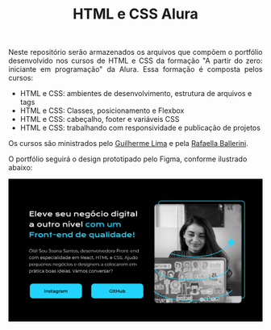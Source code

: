 <h1 align="center">HTML e CSS Alura</h1>
<br>
<p align="justify">Neste repositório serão armazenados os arquivos que compõem o portfólio desenvolvido nos cursos de HTML e CSS da formação "A partir do zero: iniciante em programação" da Alura. Essa formação é composta pelos cursos: </p>

* HTML e CSS: ambientes de desenvolvimento, estrutura de arquivos e tags
* HTML e CSS: Classes, posicionamento e Flexbox
* HTML e CSS: cabeçalho, footer e variáveis CSS
* HTML e CSS: trabalhando com responsividade e publicação de projetos

Os cursos são ministrados pelo [Guilherme Lima](https://github.com/guilhermeonrails) e pela [Rafaella Ballerini](https://github.com/rafaballerini).

O portfólio seguirá o design prototipado pelo Figma, conforme ilustrado abaixo:


<div align="center">
  <img src="prototipo.png" alt="layout do portfólio com fundo preto e fonte nas cores branca e aqua">
</div>

